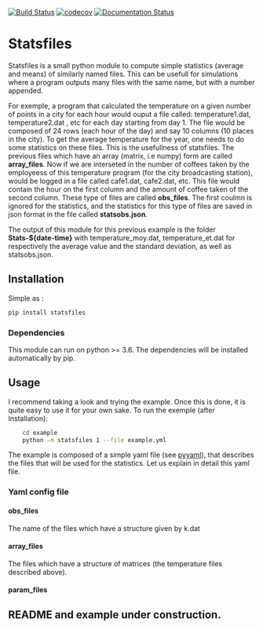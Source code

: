 
[![Build Status](https://travis-ci.org/ZGCDDoo/statsfiles.svg?branch=master)](https://travis-ci.org/ZGCDDoo/statsfiles)
[![codecov](https://codecov.io/gh/ZGCDDoo/statsfiles/branch/master/graph/badge.svg)](https://codecov.io/gh/ZGCDDoo/statsfiles)
[![Documentation Status](https://readthedocs.org/projects/statsfiles/badge/?version=latest)](https://statsfiles.readthedocs.io/en/latest/?badge=latest)


# Statsfiles

Statsfiles is a small python module to compute simple statistics (average and means) of similarly named files. This can be usefull for simulations where a program outputs many files with the same name, but with a number appended. 

For exemple, a program that calculated the temperature on a given number of points in a city for each hour would ouput a file called: temperature1.dat, temperature2.dat , etc for each day starting from day 1.
The file would be composed of 24 rows (each hour of the day) and say 10 columns (10 places in the city). To get the average temperature for the year, one needs to do some statistics on these files. This is the usefullness of statsfiles. The previous files which have an array (matrix, i.e numpy) form are called **array_files**. Now if we are interseted in the number of coffees taken by the employeess of this temperature program (for the city broadcasting station),  would be logged in a file called cafe1.dat, cafe2.dat, etc. This file would contain the hour on the first column and the amount of coffee taken of the second column. These type of files are called **obs_files**. The first coulmn is ignored for the statistics, and the statistics for this type of files are saved in json format in the file called **statsobs.json**. 

The output of this module for this previous example is the folder **Stats-${date-time}** with temperature_moy.dat, temperature_et.dat for respectively the average value and the standard deviation, as well as statsobs.json.



## Installation
Simple as :
```bash
pip install statsfiles
```

### Dependencies
This module can run on python >= 3.6. The dependencies will be installed automatically by pip.


## Usage
I recommend taking a look and trying the example. Once this is done, it is quite easy to use it for your own sake. To run the exemple (after Installation):

```bash
    cd example
    python -m statsfiles 1 --file example.yml
```


The example is composed of a simple yaml file (see [pyyaml](https://pyyaml.org/)), that describes the files that will be used for the statistics. Let us explain in detail this yaml file.

### Yaml config file

#### obs_files
The name of the files which have a structure given by k.dat

#### array_files
The files which have a structure of matrices (the temperature files described above).

#### param_files


## README and example under construction.